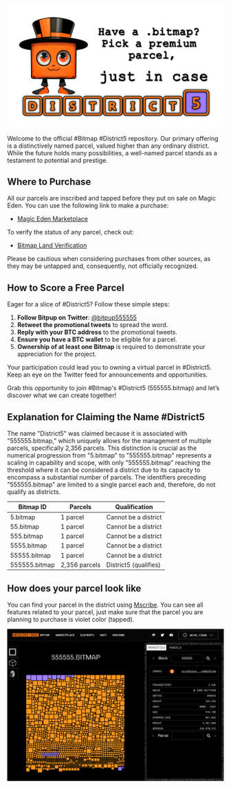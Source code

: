 ![Parcel Image](img/header.png)

Welcome to the official #Bitmap #District5 repository. Our primary offering is a distinctively named parcel, valued higher than any ordinary district. While the future holds many possibilities, a well-named parcel stands as a testament to potential and prestige. 


## Where to Purchase

All our parcels are inscribed and tapped before they put on sale on Magic Eden. You can use the following link to make a purchase:

- [Magic Eden Marketplace](https://magiceden.io/ordinals/wallet?walletAddress=bc1q92gfgnatumqn0ly5dsd3ufzehxk7s486d5fx5m)

To verify the status of any parcel, check out:

- [Bitmap Land Verification](https://bitmap.land/?block=555555)

Please be cautious when considering purchases from other sources, as they may be untapped and, consequently, not officially recognized.

## How to Score a Free Parcel

Eager for a slice of #District5? Follow these simple steps:

1. **Follow Bitpup on Twitter**: [@bitpup555555](https://twitter.com/bitpup555555)
2. **Retweet the promotional tweets** to spread the word.
3. **Reply with your BTC address** to the promotional tweets.
4. **Ensure you have a BTC wallet** to be eligible for a parcel.
5. **Ownership of at least one Bitmap** is required to demonstrate your appreciation for the project.

Your participation could lead you to owning a virtual parcel in #District5. Keep an eye on the Twitter feed for announcements and opportunities.

Grab this opportunity to join #Bitmap's #District5 (555555.bitmap) and let’s discover what we can create together!



## Explanation for Claiming the Name #District5

The name "District5" was claimed because it is associated with "555555.bitmap," which uniquely allows for the management of multiple parcels, specifically 2,356 parcels. This distinction is crucial as the numerical progression from "5.bitmap" to "555555.bitmap" represents a scaling in capability and scope, with only "555555.bitmap" reaching the threshold where it can be considered a district due to its capacity to encompass a substantial number of parcels. The identifiers preceding "555555.bitmap" are limited to a single parcel each and, therefore, do not qualify as districts.

| Bitmap ID     | Parcels       | Qualification          |
|---------------|---------------|------------------------|
| 5.bitmap      | 1 parcel      | Cannot be a district   |
| 55.bitmap     | 1 parcel      | Cannot be a district   |
| 555.bitmap    | 1 parcel      | Cannot be a district   |
| 5555.bitmap   | 1 parcel      | Cannot be a district   |
| 55555.bitmap  | 1 parcel      | Cannot be a district   |
| 555555.bitmap | 2,356 parcels | District5 (qualifies)  |



## How does your parcel look like

You can find your parcel in the district using [Mscribe](https://mscribe.io/block/555555). You can see all features related to your parcel, just make sure that the parcel you are planning to purchase is violet color (tapped).

![Parcel Image](img/mscribe.png)